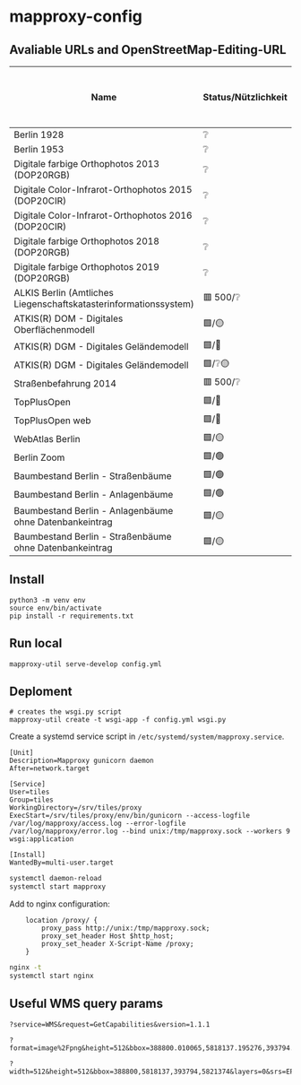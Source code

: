 mapproxy-config
===============

Avaliable URLs and OpenStreetMap-Editing-URL
-------

| Name | Status/Nützlichkeit | Example Usage: User Layer to Edit OpenStreetMap (OSM) | URL |
|---|---|---|---|
| Berlin 1928 | ❔ | [Use to edit OSM](https://www.openstreetmap.org/edit?editor=id#background=custom:https://mapproxy.codefor.de/tiles/1.0.0/1928/mercator/{z}/{x}/{y}.png%23https://tiles.codefor.de/berlin-2020-truedop/{zoom}/{x}/{y}.png&disable_features=boundaries&map=20.00/52.47241/13.44637) | `https://mapproxy.codefor.de/tiles/1.0.0/1928/mercator/{z}/{x}/{y}.png` |
| Berlin 1953 | ❔ | [Use to edit OSM](https://www.openstreetmap.org/edit?editor=id#background=custom:https://mapproxy.codefor.de/tiles/1.0.0/1953/mercator/{z}/{x}/{y}.png%23https://tiles.codefor.de/berlin-2020-truedop/{zoom}/{x}/{y}.png&disable_features=boundaries&map=20.00/52.47241/13.44637) | `https://mapproxy.codefor.de/tiles/1.0.0/1953/mercator/{z}/{x}/{y}.png` |
| Digitale farbige Orthophotos 2013 (DOP20RGB) | ❔ | [Use to edit OSM](https://www.openstreetmap.org/edit?editor=id#background=custom:https://mapproxy.codefor.de/tiles/1.0.0/2013/mercator/{z}/{x}/{y}.png%23https://tiles.codefor.de/berlin-2020-truedop/{zoom}/{x}/{y}.png&disable_features=boundaries&map=20.00/52.47241/13.44637) | `https://mapproxy.codefor.de/tiles/1.0.0/2013/mercator/{z}/{x}/{y}.png` |
| Digitale Color-Infrarot-Orthophotos 2015 (DOP20CIR) | ❔ | [Use to edit OSM](https://www.openstreetmap.org/edit?editor=id#background=custom:https://mapproxy.codefor.de/tiles/1.0.0/2015_cir/mercator/{z}/{x}/{y}.png%23https://tiles.codefor.de/berlin-2020-truedop/{zoom}/{x}/{y}.png&disable_features=boundaries&map=20.00/52.47241/13.44637) | `https://mapproxy.codefor.de/tiles/1.0.0/2015_cir/mercator/{z}/{x}/{y}.png` |
| Digitale Color-Infrarot-Orthophotos 2016 (DOP20CIR) | ❔ | [Use to edit OSM](https://www.openstreetmap.org/edit?editor=id#background=custom:https://mapproxy.codefor.de/tiles/1.0.0/2016_cir/mercator/{z}/{x}/{y}.png%23https://tiles.codefor.de/berlin-2020-truedop/{zoom}/{x}/{y}.png&disable_features=boundaries&map=20.00/52.47241/13.44637) | `https://mapproxy.codefor.de/tiles/1.0.0/2016_cir/mercator/{z}/{x}/{y}.png` |
| Digitale farbige Orthophotos 2018 (DOP20RGB) | ❔ | [Use to edit OSM](https://www.openstreetmap.org/edit?editor=id#background=custom:https://mapproxy.codefor.de/tiles/1.0.0/2018/mercator/{z}/{x}/{y}.png%23https://tiles.codefor.de/berlin-2020-truedop/{zoom}/{x}/{y}.png&disable_features=boundaries&map=20.00/52.47241/13.44637) | `https://mapproxy.codefor.de/tiles/1.0.0/2018/mercator/{z}/{x}/{y}.png` |
| Digitale farbige Orthophotos 2019 (DOP20RGB) | ❔ | [Use to edit OSM](https://www.openstreetmap.org/edit?editor=id#background=custom:https://mapproxy.codefor.de/tiles/1.0.0/2019/mercator/{z}/{x}/{y}.png%23https://tiles.codefor.de/berlin-2020-truedop/{zoom}/{x}/{y}.png&disable_features=boundaries&map=20.00/52.47241/13.44637) | `https://mapproxy.codefor.de/tiles/1.0.0/2019/mercator/{z}/{x}/{y}.png` |
| ALKIS Berlin (Amtliches Liegenschaftskatasterinformationssystem) | 🟥 500/❔ | [Use to edit OSM](https://www.openstreetmap.org/edit?editor=id#background=custom:https://mapproxy.codefor.de/tiles/1.0.0/alkis_30/mercator/{z}/{x}/{y}.png%23https://tiles.codefor.de/berlin-2020-truedop/{zoom}/{x}/{y}.png&disable_features=boundaries&map=20.00/52.47241/13.44637) | `https://mapproxy.codefor.de/tiles/1.0.0/alkis_30/mercator/{z}/{x}/{y}.png` |
| ATKIS(R) DOM - Digitales Oberflächenmodell | 🟩/🟡 <!-- Sehr pixelig/grob. Zeigt aber Bäume/Häuser gut. --> | [Use to edit OSM](https://www.openstreetmap.org/edit?editor=id#background=custom:https://mapproxy.codefor.de/tiles/1.0.0/atkis_dom/mercator/{z}/{x}/{y}.png%23https://tiles.codefor.de/berlin-2020-truedop/{zoom}/{x}/{y}.png&disable_features=boundaries&map=20.00/52.47241/13.44637) | `https://mapproxy.codefor.de/tiles/1.0.0/atkis_dom/mercator/{z}/{x}/{y}.png` |
| ATKIS(R) DGM - Digitales Geländemodell | 🟩/🔴 <!-- Viel zu grob aufgelößt --> | [Use to edit OSM](https://www.openstreetmap.org/edit?editor=id#background=custom:https://mapproxy.codefor.de/tiles/1.0.0/atkis_dgm_1/mercator/{z}/{x}/{y}.png%23https://tiles.codefor.de/berlin-2020-truedop/{zoom}/{x}/{y}.png&disable_features=boundaries&map=20.00/52.47241/13.44637) | `https://mapproxy.codefor.de/tiles/1.0.0/atkis_dgm_1/mercator/{z}/{x}/{y}.png` |
| ATKIS(R) DGM - Digitales Geländemodell | 🟩/❔🟡 <!-- Hintergrund müsste weiß; Zeigt nur Hausnummern? --> | [Use to edit OSM](https://www.openstreetmap.org/edit?editor=id#background=custom:https://mapproxy.codefor.de/tiles/1.0.0/atkis_dgm_3/mercator/{z}/{x}/{y}.png%23https://tiles.codefor.de/berlin-2020-truedop/{zoom}/{x}/{y}.png&disable_features=boundaries&map=20.00/52.47241/13.44637) | `https://mapproxy.codefor.de/tiles/1.0.0/atkis_dgm_3/mercator/{z}/{x}/{y}.png` |
| Straßenbefahrung 2014 | 🟥 500/❔ | [Use to edit OSM](https://www.openstreetmap.org/edit?editor=id#background=custom:https://mapproxy.codefor.de/tiles/1.0.0/strassenbefahrung/mercator/{z}/{x}/{y}.png%23https://tiles.codefor.de/berlin-2020-truedop/{zoom}/{x}/{y}.png&disable_features=boundaries&map=20.00/52.47241/13.44637) | `https://mapproxy.codefor.de/tiles/1.0.0/strassenbefahrung/mercator/{z}/{x}/{y}.png` |
| TopPlusOpen | 🟩/🔴 <!-- Andere Daten präziser. --> | [Use to edit OSM](https://www.openstreetmap.org/edit?editor=id#background=custom:https://mapproxy.codefor.de/tiles/1.0.0/topplus_p5/mercator/{z}/{x}/{y}.png%23https://tiles.codefor.de/berlin-2020-truedop/{zoom}/{x}/{y}.png&disable_features=boundaries&map=20.00/52.47241/13.44637) | `https://mapproxy.codefor.de/tiles/1.0.0/topplus_p5/mercator/{z}/{x}/{y}.png` |
| TopPlusOpen web | 🟩/🔴 <!-- Andere Daten präziser; eigenartige Punktlinien --> | [Use to edit OSM](https://www.openstreetmap.org/edit?editor=id#background=custom:https://mapproxy.codefor.de/tiles/1.0.0/topplus_web/mercator/{z}/{x}/{y}.png%23https://tiles.codefor.de/berlin-2020-truedop/{zoom}/{x}/{y}.png&disable_features=boundaries&map=20.00/52.47241/13.44637) | `https://mapproxy.codefor.de/tiles/1.0.0/topplus_web/mercator/{z}/{x}/{y}.png` |
| WebAtlas Berlin | 🟩/🟡 <!-- Andere Daten präziser; zeigt Hausnummern. --> | [Use to edit OSM](https://www.openstreetmap.org/edit?editor=id#background=custom:https://mapproxy.codefor.de/tiles/1.0.0/webatlas/mercator/{z}/{x}/{y}.png%23https://tiles.codefor.de/berlin-2020-truedop/{zoom}/{x}/{y}.png&disable_features=boundaries&map=20.00/52.47241/13.44637) | `https://mapproxy.codefor.de/tiles/1.0.0/webatlas/mercator/{z}/{x}/{y}.png` |
| Berlin Zoom | 🟩/🟢 | [Use to edit OSM](https://www.openstreetmap.org/edit?editor=id#background=custom:https://mapproxy.codefor.de/tiles/1.0.0/zoom/mercator/{z}/{x}/{y}.png%23https://tiles.codefor.de/berlin-2020-truedop/{zoom}/{x}/{y}.png&disable_features=boundaries&map=20.00/52.47241/13.44637) | `https://mapproxy.codefor.de/tiles/1.0.0/zoom/mercator/{z}/{x}/{y}.png` |
| Baumbestand Berlin - Straßenbäume | 🟩/🟢 | [Use to edit OSM](https://www.openstreetmap.org/edit?editor=id#background=custom:https://mapproxy.codefor.de/tiles/1.0.0/baumbestand_0/mercator/{z}/{x}/{y}.png%23https://tiles.codefor.de/berlin-2020-truedop/{zoom}/{x}/{y}.png&disable_features=boundaries&map=20.00/52.47241/13.44637) | `https://mapproxy.codefor.de/tiles/1.0.0/baumbestand_0/mercator/{z}/{x}/{y}.png` |
| Baumbestand Berlin - Anlagenbäume | 🟩/🟢 | [Use to edit OSM](https://www.openstreetmap.org/edit?editor=id#background=custom:https://mapproxy.codefor.de/tiles/1.0.0/baumbestand_1/mercator/{z}/{x}/{y}.png%23https://tiles.codefor.de/berlin-2020-truedop/{zoom}/{x}/{y}.png&disable_features=boundaries&map=20.00/52.47241/13.44637) | `https://mapproxy.codefor.de/tiles/1.0.0/baumbestand_1/mercator/{z}/{x}/{y}.png` |
| Baumbestand Berlin - Anlagenbäume ohne Datenbankeintrag | 🟩/🟡 <!-- Kaum Daten -->  | [Use to edit OSM](https://www.openstreetmap.org/edit?editor=id#background=custom:https://mapproxy.codefor.de/tiles/1.0.0/baumbestand_3/mercator/{z}/{x}/{y}.png%23https://tiles.codefor.de/berlin-2020-truedop/{zoom}/{x}/{y}.png&disable_features=boundaries&map=20.00/52.47241/13.44637) | `https://mapproxy.codefor.de/tiles/1.0.0/baumbestand_3/mercator/{z}/{x}/{y}.png` |
| Baumbestand Berlin - Straßenbäume ohne Datenbankeintrag | 🟩/🟡 <!-- Kaum Daten --> | [Use to edit OSM](https://www.openstreetmap.org/edit?editor=id#background=custom:https://mapproxy.codefor.de/tiles/1.0.0/baumbestand_4/mercator/{z}/{x}/{y}.png%23https://tiles.codefor.de/berlin-2020-truedop/{zoom}/{x}/{y}.png&disable_features=boundaries&map=20.00/52.47241/13.44637) | `https://mapproxy.codefor.de/tiles/1.0.0/baumbestand_4/mercator/{z}/{x}/{y}.png` |


Install
-------

```
python3 -m venv env
source env/bin/activate
pip install -r requirements.txt
```

Run local
---------

```
mapproxy-util serve-develop config.yml
```

Deploment
---------

```
# creates the wsgi.py script
mapproxy-util create -t wsgi-app -f config.yml wsgi.py
```

Create a systemd service script in `/etc/systemd/system/mapproxy.service`.

```
[Unit]
Description=Mapproxy gunicorn daemon
After=network.target

[Service]
User=tiles
Group=tiles
WorkingDirectory=/srv/tiles/proxy
ExecStart=/srv/tiles/proxy/env/bin/gunicorn --access-logfile /var/log/mapproxy/access.log --error-logfile /var/log/mapproxy/error.log --bind unix:/tmp/mapproxy.sock --workers 9 wsgi:application

[Install]
WantedBy=multi-user.target
```

```bash
systemctl daemon-reload
systemctl start mapproxy
```

Add to nginx configuration:

```
    location /proxy/ {
        proxy_pass http://unix:/tmp/mapproxy.sock;
        proxy_set_header Host $http_host;
        proxy_set_header X-Script-Name /proxy;
    }
```

```bash
nginx -t
systemctl start nginx
```


Useful WMS query params
-----------------------

```
?service=WMS&request=GetCapabilities&version=1.1.1

?format=image%2Fpng&height=512&bbox=388800.010065,5818137.195276,393794.488433,5821374.047744&layers=0&srs=ESPG:25833&style=default&service=WMS&request=GetMap&width=512&version=1.1.1

?width=512&height=512&bbox=388800,5818137,393794,5821374&layers=0&srs=EPSG:4326&styles=default&format=image/png&service=WMS&request=GetMap&version=1.1.1
```
